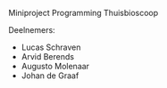 Miniproject Programming Thuisbioscoop


Deelnemers:
* Lucas Schraven
* Arvid Berends
* Augusto Molenaar
* Johan de Graaf

